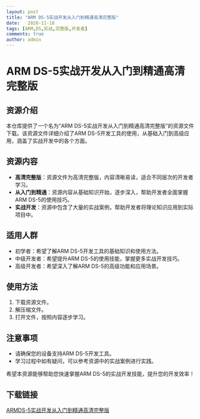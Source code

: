 ```yaml
---
layout: post
title: "ARM DS-5实战开发从入门到精通高清完整版"
date:   2020-11-18
tags: [ARM,DS,实战,完整版,开发者]
comments: true
author: admin
---
```

# ARM DS-5实战开发从入门到精通高清完整版

## 资源介绍

本仓库提供了一个名为“ARM DS-5实战开发从入门到精通高清完整版”的资源文件下载。该资源文件详细介绍了ARM DS-5开发工具的使用，从基础入门到高级应用，涵盖了实战开发中的各个方面。

## 资源内容

- **高清完整版**：资源文件为高清完整版，内容清晰易读，适合不同层次的开发者学习。
- **从入门到精通**：资源内容从基础知识开始，逐步深入，帮助开发者全面掌握ARM DS-5的使用技巧。
- **实战开发**：资源中包含了大量的实战案例，帮助开发者将理论知识应用到实际项目中。

## 适用人群

- 初学者：希望了解ARM DS-5开发工具的基础知识和使用方法。
- 中级开发者：希望提升ARM DS-5的使用技能，掌握更多实战开发技巧。
- 高级开发者：希望深入了解ARM DS-5的高级功能和应用场景。

## 使用方法

1. 下载资源文件。
2. 解压缩文件。
3. 打开文件，按照内容逐步学习。

## 注意事项

- 请确保您的设备支持ARM DS-5开发工具。
- 学习过程中如有疑问，可以参考资源中的实战案例进行实践。

希望本资源能够帮助您快速掌握ARM DS-5的实战开发技能，提升您的开发效率！

## 下载链接

[ARMDS-5实战开发从入门到精通高清完整版](https://pan.quark.cn/s/6306d68dc6d2)